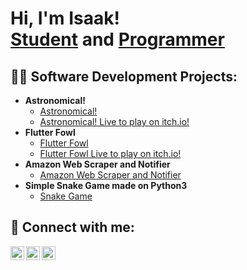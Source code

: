 <h1>Hi, I'm Isaak! <br/> <a href="https://www.linkedin.com/in/isaak-cuevas/">Student</a> and <a href="https://thioid.github.io">Programmer</a>

<h2>👨‍💻 Software Development Projects:</h2>

- <b>Astronomical!</b>
  - [Astronomical!](https://github.com/Thioid/astronomical-)
  - [Astronomical! Live to play on itch.io!](https://thioid.itch.io/astronomical)
- <b>Flutter Fowl</b>
  - [Flutter Fowl](https://github.com/Thioid/Flutter-Fowl)
  - [Flutter Fowl Live to play on itch.io!](https://thioid.itch.io/flutter-fowl)
- <b>Amazon Web Scraper and Notifier</b>
  - [Amazon Web Scraper and Notifier](https://github.com/Thioid/Amazon-Web-Scraper-and-Notifier)
- <b>Simple Snake Game made on Python3</b>
  - [Snake Game](https://github.com/Thioid/Snake-Game)

<h2> 🤳 Connect with me:</h2>

[<img align="left" alt="Isaak Cuevas | Twitter" width="22px" src="https://cdn.jsdelivr.net/npm/simple-icons@v3/icons/twitter.svg" />][twitter]
[<img align="left" alt="Isaak Cuevas | LinkedIn" width="22px" src="https://cdn.jsdelivr.net/npm/simple-icons@v3/icons/linkedin.svg" />][linkedin]
[<img align="left" alt="Isaak Cuevas | Instagram" width="22px" src="https://cdn.jsdelivr.net/npm/simple-icons@v3/icons/instagram.svg" />][instagram]

[twitter]: https://twitter.com/caves001
[instagram]: https://www.instagram.com/_isaak_c_/
[linkedin]: https://www.linkedin.com/in/isaak-cuevas/

<!--
**Thioid/Thioid** is a ✨ _special_ ✨ repository because its `README.md` (this file) appears on your GitHub profile.

Here are some ideas to get you started:

- 🔭 I’m currently working on ...
- 🌱 I’m currently learning ...
- 👯 I’m looking to collaborate on ...
- 🤔 I’m looking for help with ...
- 💬 Ask me about ...
- 📫 How to reach me: ...
- 😄 Pronouns: ...
- ⚡ Fun fact: ...
-->
